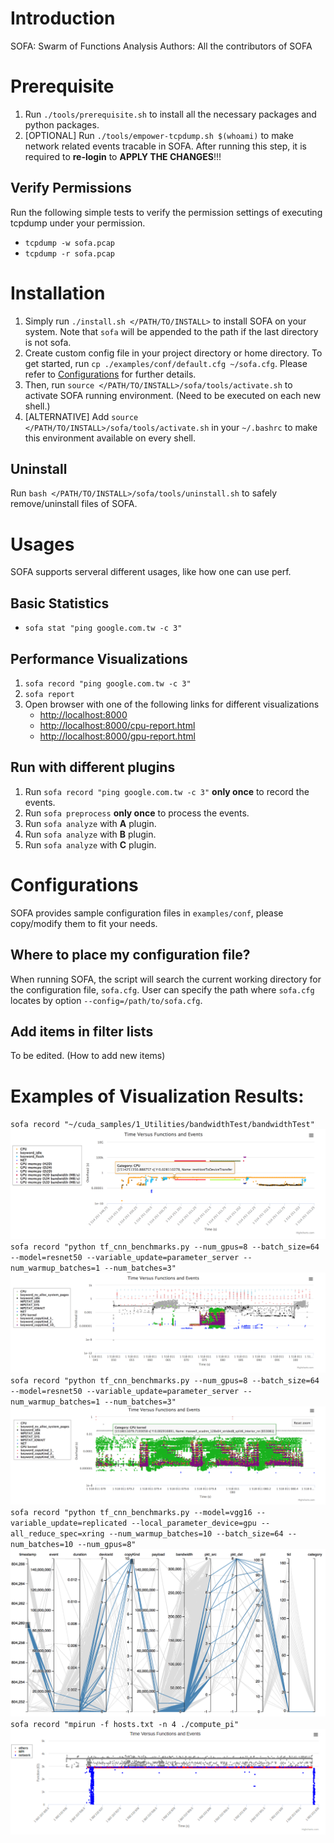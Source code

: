 # Introduction
SOFA: Swarm of Functions Analysis
Authors: All the contributors of SOFA

# Prerequisite
1. Run `./tools/prerequisite.sh` to install all the necessary packages and python packages.
2. [OPTIONAL] Run `./tools/empower-tcpdump.sh $(whoami)` to make network related events tracable in SOFA. After running this step, it is required to __re-login__ to __APPLY THE CHANGES__!!!

## Verify Permissions
Run the following simple tests to verify the permission settings of executing tcpdump under your permission.
* `tcpdump -w sofa.pcap`
* `tcpdump -r sofa.pcap`

# Installation

1. Simply run `./install.sh </PATH/TO/INSTALL>` to install SOFA on your system. Note that `sofa` will be appended to the path if the last directory is not sofa.
2. Create custom config file in your project directory or home directory. To get started, run `cp ./examples/conf/default.cfg ~/sofa.cfg`. Please refer to [Configurations](#configurations) for further details.
3. Then, run `source </PATH/TO/INSTALL>/sofa/tools/activate.sh` to activate SOFA running environment. (Need to be executed on each new shell.)
4. [ALTERNATIVE] Add `source </PATH/TO/INSTALL>/sofa/tools/activate.sh` in your `~/.bashrc` to make this environment available on every shell.

## Uninstall
Run `bash </PATH/TO/INSTALL>/sofa/tools/uninstall.sh` to safely remove/uninstall files of SOFA.

# Usages
SOFA supports serveral different usages, like how one can use perf.

## Basic Statistics
* `sofa stat "ping google.com.tw -c 3"`

## Performance Visualizations
1. `sofa record "ping google.com.tw -c 3"`
2. `sofa report`
3. Open browser with one of the following links for different visualizations
    * [http://localhost:8000](http://localhost:8000)
    * [http://localhost:8000/cpu-report.html](http://localhost:8000/cpu-report.html)
    * [http://localhost:8000/gpu-report.html](http://localhost:8000/gpu-report.html)

## Run with different __plugins__
1. Run `sofa record "ping google.com.tw -c 3"` __only once__ to record the events.
2. Run `sofa preprocess` __only once__ to process the events.
3. Run `sofa analyze` with __A__ plugin.
4. Run `sofa analyze` with __B__ plugin.
5. Run `sofa analyze` with __C__ plugin.


# Configurations

SOFA provides sample configuration files in `examples/conf`, please copy/modify them to fit your needs.

## Where to place my configuration file?
When running SOFA, the script will search the current working directory for the configuration file, `sofa.cfg`.
User can specify the path where `sofa.cfg` locates by option `--config=/path/to/sofa.cfg`.

## Add items in filter lists
To be edited. (How to add new items)


# Examples of Visualization Results:
`sofa record "~/cuda_samples/1_Utilities/bandwidthTest/bandwidthTest"`
![Alt text](./figures/bandwidth.png)
`sofa record "python tf_cnn_benchmarks.py --num_gpus=8 --batch_size=64 --model=resnet50 --variable_update=parameter_server --num_warmup_batches=1 --num_batches=3"`
![Alt text](./figures/timeline.png)
`sofa record "python tf_cnn_benchmarks.py --num_gpus=8 --batch_size=64 --model=resnet50 --variable_update=parameter_server --num_warmup_batches=1 --num_batches=3"`
![Alt text](./figures/timeline_zoomin.png)
`sofa record "python tf_cnn_benchmarks.py --model=vgg16 --variable_update=replicated --local_parameter_device=gpu --all_reduce_spec=xring --num_warmup_batches=10 --batch_size=64 --num_batches=10 --num_gpus=8"`
![Alt text](./figures/parcord.png)
`sofa record "mpirun -f hosts.txt -n 4 ./compute_pi"`
![Alt text](./figures/mpi.png)
